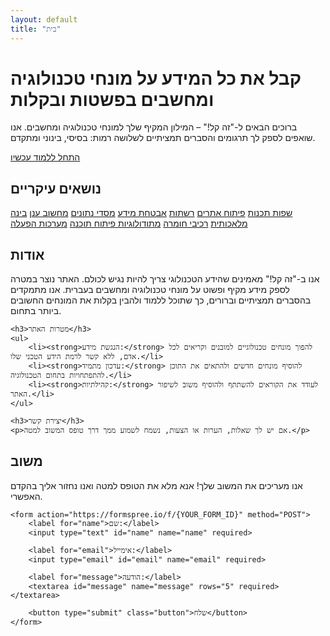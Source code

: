```yaml
---
layout: default
title: "בית"
---
```


# קבל את כל המידע על מונחי טכנולוגיה ומחשבים בפשטות ובקלות

ברוכים הבאים ל-"זה קל!" – המילון המקיף שלך למונחי טכנולוגיה ומחשבים. אנו שואפים לספק לך תרגומים והסברים תמציתיים לשלושה רמות: בסיסי, בינוני ומתקדם.

<a href="#topics" class="button large-button">התחל ללמוד עכשיו</a>

## <a id="topics"></a>נושאים עיקריים

<div class="topics-grid">
    <a href="{{ '/topics/programming-languages.html' | relative_url }}" class="button">שפות תכנות</a>
    <a href="{{ '/topics/web-development.html' | relative_url }}" class="button">פיתוח אתרים</a>
    <a href="{{ '/topics/networking.html' | relative_url }}" class="button">רשתות</a>
    <a href="{{ '/topics/cybersecurity.html' | relative_url }}" class="button">אבטחת מידע</a>
    <a href="{{ '/topics/databases.html' | relative_url }}" class="button">מסדי נתונים</a>
    <a href="{{ '/topics/cloud-computing.html' | relative_url }}" class="button">מחשוב ענן</a>
    <a href="{{ '/topics/artificial-intelligence.html' | relative_url }}" class="button">בינה מלאכותית</a>
    <a href="{{ '/topics/hardware-components.html' | relative_url }}" class="button">רכיבי חומרה</a>
    <a href="{{ '/topics/software-development-methodologies.html' | relative_url }}" class="button">מתודולוגיות פיתוח תוכנה</a>
    <a href="{{ '/topics/operating-systems.html' | relative_url }}" class="button">מערכות הפעלה</a>
</div>

## <a id="about"></a>אודות

<div class="section">
    <p>אנו ב-"זה קל!" מאמינים שהידע הטכנולוגי צריך להיות נגיש לכולם. האתר נוצר במטרה לספק מידע מקיף ופשוט על מונחי טכנולוגיה ומחשבים בעברית. אנו מתמקדים בהסברים תמציתיים וברורים, כך שתוכל ללמוד ולהבין בקלות את המונחים החשובים ביותר בתחום.</p>

    <h3>מטרות האתר</h3>
    <ul>
        <li><strong>הנגשת מידע:</strong> להפוך מונחים טכנולוגיים למובנים וקריאים לכל אדם, ללא קשר לרמת הידע הטכני שלו.</li>
        <li><strong>עדכון מתמיד:</strong> להוסיף מונחים חדשים ולהתאים את התוכן להתפתחויות בתחום הטכנולוגיה.</li>
        <li><strong>קהילתיות:</strong> לעודד את הקוראים להשתתף ולהוסיף משוב לשיפור האתר.</li>
    </ul>

    <h3>יצירת קשר</h3>
    <p>אם יש לך שאלות, הערות או הצעות, נשמח לשמוע ממך דרך טופס המשוב למטה.</p>
</div>


## <a id="feedback"></a>משוב

<div class="section">
    אנו מעריכים את המשוב שלך! אנא מלא את הטופס למטה ואנו נחזור אליך בהקדם האפשרי.

    <form action="https://formspree.io/f/{YOUR_FORM_ID}" method="POST">
        <label for="name">שם:</label>
        <input type="text" id="name" name="name" required>

        <label for="email">אימייל:</label>
        <input type="email" id="email" name="email" required>

        <label for="message">הודעה:</label>
        <textarea id="message" name="message" rows="5" required></textarea>

        <button type="submit" class="button">שלח</button>
    </form>
</div>
